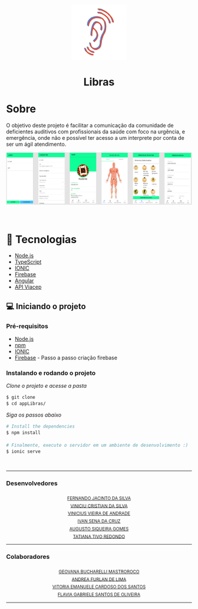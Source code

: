 <div align="center">
  <img src="/src/assets/imgs/icon.jpg" width="150" />
  <h1>Libras</h1>
</div>

# Sobre

O objetivo deste projeto é facilitar a comunicação da comunidade de deficientes auditivos com profissionais da saúde com foco na urgência, e emergência, onde não e possível ter acesso a um interprete por conta de ser um ágil atendimento.

<div align="center">
  <img src="/src/assets/imgs/layoutApp.png" width="700" /> 
</div>

<br>
<br>

# 🚀 Tecnologias

- [Node.js](https://nodejs.org/en/)
- [TypeScript](https://www.typescriptlang.org/)
- [IONIC](https://ionicframework.com)
- [Firebase](https://console.firebase.google.com/u/0/?hl=pt-br%2Fconsole)
- [Angular](https://angular.io)
- [API Viacep](https://viacep.com.br)


## 💻 Iniciando o projeto

### Pré-requisitos

- [Node.js](https://nodejs.org/en/)
- [npm](https://www.npmjs.com/)
- [IONIC](https://ionicframework.com/docs/intro/cli)
- [Firebase](https://firebase.google.com/docs/firestore/quickstart?hl=pt) - Passo a passo criação  firebase

### Instalando e rodando o projeto

_Clone o projeto e acesse a pasta_

```bash
$ git clone 
$ cd appLibras/
```

_Siga os passos abaixo_

```bash
# Install the dependencies
$ npm install

# Finalmente, execute o servidor em um ambiente de desenvolvimento :)
$ ionic serve

```

<br>

<hr>
<div>
    <h3>Desenvolvedores</h3>
</div>
<div align="center">
  <sub><a href="https://github.com/jsfernando">FERNANDO JACINTO DA SILVA</a></sub><br>
  <sub><a href="https://github.com/ViniciuCristian21">VINICIU CRISTIAN DA SILVA</a></sub><br>
  <sub><a href="https://github.com/viih96">VINICIUS VIEIRA DE ANDRADE</a></sub><br>
  <sub><a href="https://github.com/ivanprojetosti">IVAN SENA DA CRUZ</a></sub><br>
  <sub><a href="https://github.com/AugustoSG">AUGUSTO SIQUEIRA GOMES</a></sub><br>
  <sub><a href="https://github.com/TatianaTivo">TATIANA TIVO REDONDO</a></sub>
</div>
<hr>

<div>
    <h3>Colaboradores</h3>
</div>
<div align="center">
  <sub><a href="#">GEOVANA BUCHARELLI MASTROROCO</a></sub><br>
  <sub><a href="#">ANDREA FURLAN DE LIMA</a></sub><br>
  <sub><a href="#">VITORIA EMANUELE CARDOSO DOS SANTOS</a></sub><br>
  <sub><a href="#">FLAVIA GABRIELE SANTOS DE OLIVEIRA</a></sub><br>
</div>
<hr>